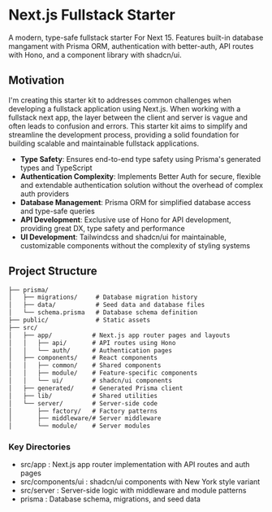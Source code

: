 # Next.js Fullstack Starter

A modern, type-safe fullstack starter For Next 15. Features built-in database mangament with Prisma ORM, authentication with better-auth, API routes with Hono, and a component library with shadcn/ui.

## Motivation

I'm creating this starter kit to addresses common challenges when developing a fullstack application using Next.js. When working with a fullstack next app, the layer between the client and server is vague and often leads to confusion and errors. This starter kit aims to simplify and streamline the development process, providing a solid foundation for building scalable and maintainable fullstack applications.

- **Type Safety**: Ensures end-to-end type safety using Prisma's generated types and TypeScript
- **Authentication Complexity**: Implements Better Auth for secure, flexible and extendable authentication solution without the overhead of complex auth providers
- **Database Management**: Prisma ORM for simplified database access and type-safe queries
- **API Development**: Exclusive use of Hono for API development, providing great DX, type safety and performance
- **UI Development**: Tailwindcss and shadcn/ui for maintainable, customizable components without the complexity of styling systems

## Project Structure

```bash
├── prisma/
│   ├── migrations/     # Database migration history
│   ├── data/           # Seed data and database files
│   └── schema.prisma   # Database schema definition
├── public/             # Static assets
├── src/
│   ├── app/           # Next.js app router pages and layouts
│   │   ├── api/       # API routes using Hono
│   │   └── auth/      # Authentication pages
│   ├── components/    # React components
│   │   ├── common/    # Shared components
│   │   ├── module/    # Feature-specific components
│   │   └── ui/        # shadcn/ui components
│   ├── generated/     # Generated Prisma client
│   ├── lib/           # Shared utilities
│   └── server/        # Server-side code
│       ├── factory/   # Factory patterns
│       ├── middleware/# Server middleware
│       └── module/    # Server modules

```

### Key Directories

- src/app : Next.js app router implementation with API routes and auth pages
- src/components/ui : shadcn/ui components with New York style variant
- src/server : Server-side logic with middleware and module patterns
- prisma : Database schema, migrations, and seed data
